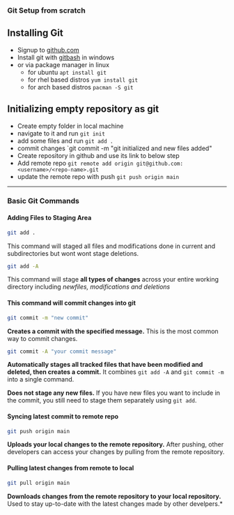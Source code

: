 ### Git Setup from scratch
## Installing Git
- Signup to [github.com](https://github.com)
- Install git with [gitbash](http://git-scm.com) in windows 
- or via package manager in linux
	- for ubuntu `apt install git`
	- for rhel based distros `yum install git`
	- for arch based distros `pacman -S git`

## Initializing empty repository as git
- Create empty folder in local machine
- navigate to it and run `git init`
- add some files and run `git add .`
- commit changes `git commit -m "git initialized and new files added"
- Create repository in github and use its link to below step
- Add remote repo `git remote add origin git@github.com:<username>/<repo-name>.git`
- update the remote repo with push `git push origin main`

---
### Basic Git Commands

#### Adding Files to Staging Area 

```sh
git add . 
```
This command will staged all files and modifications done in current and subdirectories but wont wont stage deletions.

```sh
git add -A 
```
This command will stage **all types of changes** across your entire working directory including *newfiles, modifications and deletions*
#### This command will commit changes into git
```sh
git commit -m "new commit"
``` 
**Creates a commit with the specified message.** This is the most common way to commit changes.

```sh
git commit -A "your commit message"
```
**Automatically stages all tracked files that have been modified and deleted, then creates a commit.** It combines `git add -A` and `git commit -m` into a single command.

**Does not stage any new files.** If you have new files you want to include in the commit, you still need to stage them separately using `git add`.
#### Syncing latest commit to remote repo
```sh
git push origin main
```
**Uploads your local changes to the remote repository.**
After pushing, other developers can access your changes by pulling from the remote repository.
#### Pulling latest changes from remote to local
```sh
git pull origin main
```
**Downloads changes from the remote repository to your local repository.** Used to stay up-to-date with the latest changes made by other develpers.*


